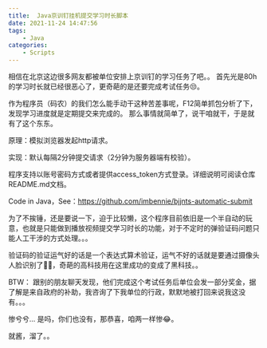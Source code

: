 ```yaml
---
title:  Java京训钉挂机提交学习时长脚本
date: 2021-11-24 14:47:56
tags:
    - Java 
categories:
    - Scripts
---
```



相信在北京这边很多网友都被单位安排上京训钉的学习任务了吧。。
首先光是80h的学习时长就已经很恶心了，更奇葩的是还要完成考试任务😒。

作为程序员（码农）的我们怎么能手动干这种苦差事呢，F12简单抓包分析了下，发现学习进度就是定期提交来完成的。
那么事情就简单了，说干咱就干，于是就有了这个东东。

<!-- more -->

原理：模拟浏览器发起http请求。

实现：默认每隔2分钟提交请求（2分钟为服务器端有校验）。

程序支持以账号密码方式或者提供access_token方式登录。详细说明可阅读仓库README.md文档。

Code in Java，See：https://github.com/imbennie/bjjnts-automatic-submit

为了不挨锤，还是要说一下，迫于比较懒，这个程序目前依旧是一个半自动的玩意，也就是只能做到播放视频提交学习时长的功能，对于不定时的弹验证码问题只能人工干涉的方式处理。。。 

验证码的验证运气好的话是一个表达式算术验证，运气不好的话就是要通过摄像头人脸识别了🤦‍♂️，奇葩的高科技用在这里成功的变成了黑科技。。


BTW：
跟别的朋友聊天发现，他们完成这个考试任务后单位会发一部分奖金，据了解是来自政府的补助，我咨询了下我单位的行政，默默地被打回来说我这没有。。。

惨兮兮... 是吗，你们也没有，那恭喜，咱两一样惨😂。

就酱，溜了。。
